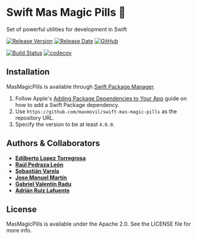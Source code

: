 # Swift Mas Magic Pills 💊
Set of powerful utilities for development in Swift

[![Release Version](https://img.shields.io/github/release/masmovil/swift-mas-magic-pills.svg)](https://github.com/masmovil/swift-mas-magic-pills/releases) 
[![Release Date](https://img.shields.io/github/release-date/masmovil/swift-mas-magic-pills.svg)](https://github.com/masmovil/swift-mas-magic-pills/releases)
[![GitHub](https://img.shields.io/github/license/masmovil/swift-mas-magic-pills.svg)](https://github.com/bq/swift-mas-magic-pills/blob/master/LICENSE)

[![Build Status](https://github.com/masmovil/swift-mas-magic-pills/actions/workflows/pr_validator.yml/badge.svg)](https://github.com/masmovil/swift-mas-magic-pills/actions/workflows/pr_validator.yml)
[![codecov](https://codecov.io/gh/masmovil/swift-mas-magic-pills/branch/master/graph/badge.svg)](https://codecov.io/gh/masmovil/swift-mas-magic-pills)

## Installation

MasMagicPills is available through [Swift Package Manager](https://swift.org/package-manager/). 

1. Follow Apple's [Adding Package Dependencies to Your App](
https://developer.apple.com/documentation/xcode/adding_package_dependencies_to_your_app
) guide on how to add a Swift Package dependency.
2. Use `https://github.com/masmovil/swift-mas-magic-pills` as the repository URL.
3. Specify the version to be at least `4.0.0`.

## Authors & Collaborators

* **[Edilberto Lopez Torregrosa](https://github.com/ediLT)**
* **[Raúl Pedraza León](https://github.com/r-pedraza)**
* **[Sebastián Varela](https://github.com/sebastianvarela)**
* **[Jose Manuel Martín](https://github.com/josemanuelmartin)**
* **[Gabriel Valentín Radu](https://github.com/Gabriel-V-Radu)**
* **[Adrián Ruiz Lafuente](https://github.com/adrianrl)**

## License

MasMagicPills is available under the Apache 2.0. See the LICENSE file for more info.
